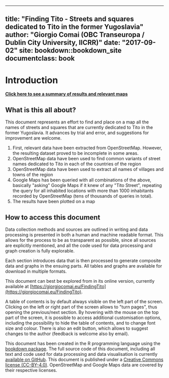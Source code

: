 
---
title: "Finding Tito - Streets and squares dedicated to Tito in the former Yugoslavia"
author: "Giorgio Comai (OBC Transeuropa / Dublin City University, IICRR)"
date: "2017-09-02"
site: bookdown::bookdown_site
documentclass: book
---

# Introduction

**[Click here to see a summary of results and relevant maps](summary-of-results.html)**

## What is this all about?

This document represents an effort to find and place on a map all the names of streets and squares that are currently dedicated to Tito in the former Yugoslavia. It advances by trial and error, and suggestions for improvement are welcome.

1. First, relevant data have been extracted from OpenStreetMap. However, the resulting dataset proved to be incomplete in some areas. 
2. OpenStreetMap data have been used to find common variants of street names dedicated to Tito in each of the countries of the region
3. OpenStreetMap data have been used to extract all names of villages and towns of the region
4. Google Maps has been queried with all combinations of the above, basically "asking" Google Maps if it knew of any "Tito Street", repeating the query for all inhabited locations with more than 1000 inhabitants recorded by OpenStreetMap (tens of thousands of queries in total).
5. The results have been plotted on a map


## How to access this document

Data collection methods and sources are outlined in writing and data processing is presented in both a human and machine readable format. This allows for the process to be as transparent as possible, since all sources are explicitly mentioned, and all the code used for data processing and graph creation is fully explorable. 

Each section introduces data that is then processed to generate composite data and graphs in the ensuing parts. All tables and graphs are available for download in multiple formats.

This document can best be explored from in its online version, currently available at [https://giorgiocomai.eu/FindingTito](https://giorgiocomai.eu/FindingTito).

A table of contents is by default always visible on the left part of the screen. Clicking on the left or right part of the screen allows to "turn pages", thus opening the previous/next section. By hovering with the mouse on the top part of the screen, it is possible to access additional customisation options, including the possibility to hide the table of contents, and to change font size and colour. There is also an edit button, which allows to suggest changes to the author (feedback is welcome also by email). 

This document has been created in the R programming language using the [bookdown package](https://bookdown.org/). The full source code of this document, including all text and code used for data processing and data visualisation is currently [available on GitHub](https://github.com/giocomai/FindingTito). This document is published under a [Creative Commons license (CC-BY-4.0)](https://creativecommons.org/licenses/by/4.0/). OpenStreetMap and Google Maps data are covered by their respective licenses. 
